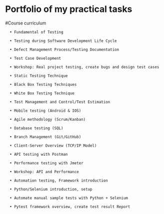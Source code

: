 # Portfolio of my practical tasks
#Course curriculum

      • Fundamental of Testing

      • Testing during Software Development Life Cycle

      • Defect Management Process/Testing Documentation

      • Test Case Development

      • Workshop: Real project testing, create bugs and design test cases

      • Static Testing Technique

      • Black Box Testing Techniques

      • White Box Testing Technique

      • Test Management and Control/Test Estimation
      
      • Mobile testing (Android & IOS)

      • Agile methodology (Scrum/Kanban)

      • Database testing (SQL)

      • Branch Management (Git/GitHub)

      • Client-Server Overview (TCP/IP Model)

      • API testing with Postman

      • Performance testing with Jmeter

      • Workshop: API and Performance

      • Automation testing, Framework introduction

      • Python/Selenium introduction, setup

      • Automate manual sample tests with Python + Selenium

      • Pytest framework overview, create test result Report
